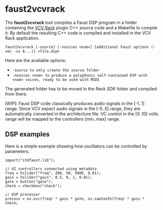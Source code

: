 # faust2vcvrack

The **faust2vcvrack** tool compiles a Faust DSP program in a folder containing the [VCV Rack](https://vcvrack.com) plugin C++ source code and a Makefile to compile it.  By default the resulting C++ code is compiled and installed in the VCV Rack application.

`faust2vcvrack [-source] [-nvoices <num>] [additional Faust options (-vec -vs 8...)] <file.dsp>`

Here are the available options:

- `-source to only create the source folder`
- `-nvoices <num> to produce a polyphonic self-contained DSP with <num> voices, ready to be used with MIDI`

The generated folder has to be moved in the *Rack SDK* folder and compiled from there. 

[WIP]: Faust DSP code classically produces audio signals in the [-1..1] range. Since VCV expect audio signals in the [-5..5] range, they are automatically converted in the architecture file. VC control in the [0..10] volts range will be mapped to the controllers [min..max] range.

## DSP examples

Here is a simple example showing how oscillators can be controlled by parameters:

```
import("stdfaust.lib");

// UI controllers connected using metadata
freq = hslider("freq", 200, 50, 5000, 0.01);
gain = hslider("gain", 0.5, 0, 1, 0.01);
gate = button("gate");
check = checkbox("check");

// DSP processor
process = os.osc(freq) * gain * gate, os.sawtooth(freq) * gain * check;
```
